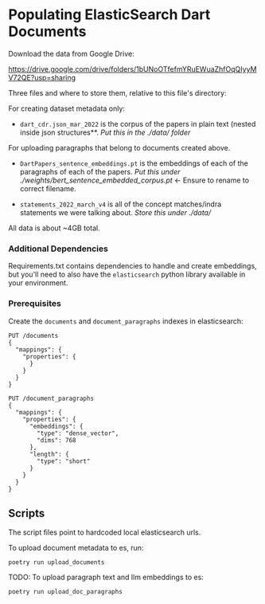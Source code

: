 

# Populating ElasticSearch Dart Documents

Download the data from Google Drive:

https://drive.google.com/drive/folders/1bUNoOTfefmYRuEWuaZhfOqQIyyMV72QE?usp=sharing

Three files and where to store them, relative to this file's directory:

For creating dataset metadata only:
- `dart_cdr.json_mar_2022` is the corpus of the papers in plain text (nested inside json structures**.
*Put this in the ./data/ folder*

For uploading paragraphs that belong to documents created above.
- `DartPapers_sentence_embeddings.pt` is the embeddings of each of the paragraphs of each of the papers.
*Put this under ./weights/bert_sentence_embedded_corpus.pt* <- Ensure to rename to correct filename.

- `statements_2022_march_v4` is all of the concept matches/indra statements we were talking about.
*Store this under ./data/*

All data is about ~4GB total.

### Additional Dependencies

Requirements.txt contains dependencies to handle and create embeddings, but you'll need to
also have the `elasticsearch` python library available in your environment.

### Prerequisites

Create the `documents` and 	`document_paragraphs` indexes in elasticsearch:

```
PUT /documents
{
  "mappings": {
    "properties": {
      }
    }
  }
}
```

```
PUT /document_paragraphs
{
  "mappings": {
    "properties": {
      "embeddings": {
        "type": "dense_vector",
        "dims": 768
      },
      "length": {
        "type": "short"
      }
    }
  }
}
```

## Scripts

The script files point to hardcoded local elasticsearch urls.

To upload document metadata to es, run:

`poetry run upload_documents`

TODO:
To upload paragraph text and llm embeddings to es:

`poetry run upload_doc_paragraphs`

